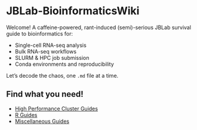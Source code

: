 # JBLab-BioinformaticsWiki

Welcome! A caffeine-powered, rant-induced (semi)-serious JBLab survival guide to bioinformatics for:
- Single-cell RNA-seq analysis
- Bulk RNA-seq workflows
- SLURM & HPC job submission
- Conda environments and reproducibility

Let’s decode the chaos, one `.md` file at a time.

## Find what you need!

- [High Performance Cluster Guides](HPC/index.md)
- [R Guides](R/index.md)
- [Miscellaneous Guides](miscellaneous/index.md)

